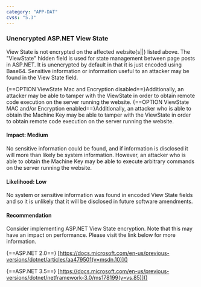 ```yaml
---
category: "APP-DAT"
cvss: "5.3"
---
```

### Unencrypted ASP.NET View State
View State is not encrypted on the affected website{s||} listed above. The "ViewState" hidden field is used for state management between page posts in ASP.NET. It is unencrypted by default in that it is just encoded using Base64. Sensitive information or information useful to an attacker may be found in the View State field.

{==OPTION ViewState Mac and Encryption disabled==}Additionally, an attacker may be able to tamper with the ViewState in order to obtain remote code execution on the server running the website. {==OPTION ViewState MAC and/or Encryption enabled==}Additionally, an attacker who is able to obtain the Machine Key may be able to tamper with the ViewState in order to obtain remote code execution on the server running the website.
#### Impact: Medium
No sensitive information could be found, and if information is disclosed it will more than likely be system information. However, an attacker who is able to obtain the Machine Key may be able to execute arbitrary commands on the server running the website.
#### Likelihood: Low
No system or sensitive information was found in encoded View State fields and so it is unlikely that it will be disclosed in future software amendments.
#### Recommendation
Consider implementing ASP.NET View State encryption. Note that this may have an impact on performance. Please visit the link below for more information.

{==ASP.NET 2.0==}
[https://docs.microsoft.com/en-us/previous-versions/dotnet/articles/aa479501(v=msdn.10)]()

{==ASP.NET 3.5==}
[https://docs.microsoft.com/en-us/previous-versions/dotnet/netframework-3.0/ms178199(v=vs.85)]()
